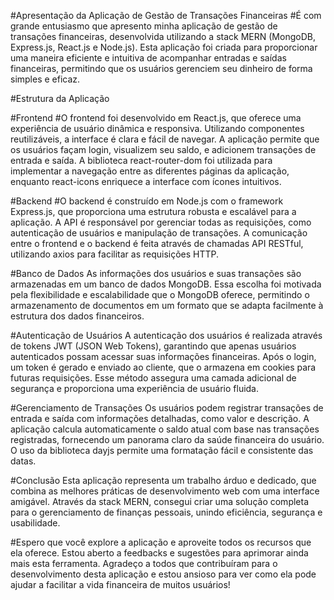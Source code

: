 #Apresentação da Aplicação de Gestão de Transações Financeiras
#É com grande entusiasmo que apresento minha aplicação de gestão de transações financeiras, desenvolvida utilizando a stack MERN (MongoDB, Express.js, React.js e Node.js). Esta aplicação foi criada para proporcionar uma maneira eficiente e intuitiva de acompanhar entradas e saídas financeiras, permitindo que os usuários gerenciem seu dinheiro de forma simples e eficaz.

#Estrutura da Aplicação

#Frontend
#O frontend foi desenvolvido em React.js, que oferece uma experiência de usuário dinâmica e responsiva. Utilizando componentes reutilizáveis, a interface é clara e fácil de navegar. A aplicação permite que os usuários façam login, visualizem seu saldo, e adicionem transações de entrada e saída. A biblioteca react-router-dom foi utilizada para implementar a navegação entre as diferentes páginas da aplicação, enquanto react-icons enriquece a interface com ícones intuitivos.

#Backend
#O backend é construído em Node.js com o framework Express.js, que proporciona uma estrutura robusta e escalável para a aplicação. A API é responsável por gerenciar todas as requisições, como autenticação de usuários e manipulação de transações. A comunicação entre o frontend e o backend é feita através de chamadas API RESTful, utilizando axios para facilitar as requisições HTTP.

#Banco de Dados
As informações dos usuários e suas transações são armazenadas em um banco de dados MongoDB. Essa escolha foi motivada pela flexibilidade e escalabilidade que o MongoDB oferece, permitindo o armazenamento de documentos em um formato que se adapta facilmente à estrutura dos dados financeiros.

#Autenticação de Usuários
A autenticação dos usuários é realizada através de tokens JWT (JSON Web Tokens), garantindo que apenas usuários autenticados possam acessar suas informações financeiras. Após o login, um token é gerado e enviado ao cliente, que o armazena em cookies para futuras requisições. Esse método assegura uma camada adicional de segurança e proporciona uma experiência de usuário fluida.

#Gerenciamento de Transações
Os usuários podem registrar transações de entrada e saída com informações detalhadas, como valor e descrição. A aplicação calcula automaticamente o saldo atual com base nas transações registradas, fornecendo um panorama claro da saúde financeira do usuário. O uso da biblioteca dayjs permite uma formatação fácil e consistente das datas.

#Conclusão
Esta aplicação representa um trabalho árduo e dedicado, que combina as melhores práticas de desenvolvimento web com uma interface amigável. Através da stack MERN, consegui criar uma solução completa para o gerenciamento de finanças pessoais, unindo eficiência, segurança e usabilidade.

#Espero que você explore a aplicação e aproveite todos os recursos que ela oferece. Estou aberto a feedbacks e sugestões para aprimorar ainda mais esta ferramenta. Agradeço a todos que contribuíram para o desenvolvimento desta aplicação e estou ansioso para ver como ela pode ajudar a facilitar a vida financeira de muitos usuários!
